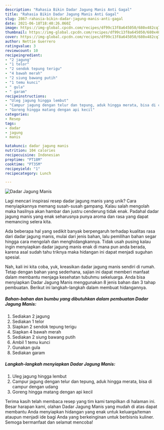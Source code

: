 ```yaml
---
description: "Rahasia Bikin Dadar Jagung Manis Anti Gagal"
title: "Rahasia Bikin Dadar Jagung Manis Anti Gagal"
slug: 2867-rahasia-bikin-dadar-jagung-manis-anti-gagal
date: 2021-06-18T18:40:26.060Z
image: https://img-global.cpcdn.com/recipes/df99c13f8a645050/680x482cq70/dadar-jagung-manis-foto-resep-utama.jpg
thumbnail: https://img-global.cpcdn.com/recipes/df99c13f8a645050/680x482cq70/dadar-jagung-manis-foto-resep-utama.jpg
cover: https://img-global.cpcdn.com/recipes/df99c13f8a645050/680x482cq70/dadar-jagung-manis-foto-resep-utama.jpg
author: Nettie Guerrero
ratingvalue: 3
reviewcount: 10
recipeingredient:
- "2 jagung"
- "1 telor"
- "2 sendok tepung terigu"
- "4 bawah merah"
- "2 siung bawang putih"
- "1 temu kunci"
- " gula"
- " garam"
recipeinstructions:
- "Uleg jagung hingga lembut"
- "Campur jagung dengan telur dan tepung, aduk hingga merata, bisa di campur dengan udang"
- "Goreng hingga matang dengan api kecil"
categories:
- Resep
tags:
- dadar
- jagung
- manis

katakunci: dadar jagung manis 
nutrition: 104 calories
recipecuisine: Indonesian
preptime: "PT18M"
cooktime: "PT35M"
recipeyield: "1"
recipecategory: Lunch

---
```



![Dadar Jagung Manis](https://img-global.cpcdn.com/recipes/df99c13f8a645050/680x482cq70/dadar-jagung-manis-foto-resep-utama.jpg)

Lagi mencari inspirasi resep dadar jagung manis yang unik? Cara menyiapkannya memang susah-susah gampang. Kalau salah mengolah maka hasilnya akan hambar dan justru cenderung tidak enak. Padahal dadar jagung manis yang enak seharusnya punya aroma dan rasa yang dapat memancing selera kita.



Ada beberapa hal yang sedikit banyak berpengaruh terhadap kualitas rasa dari dadar jagung manis, mulai dari jenis bahan, lalu pemilihan bahan segar hingga cara mengolah dan menghidangkannya. Tidak usah pusing kalau ingin menyiapkan dadar jagung manis enak di mana pun anda berada, karena asal sudah tahu triknya maka hidangan ini dapat menjadi suguhan spesial.


Nah, kali ini kita coba, yuk, kreasikan dadar jagung manis sendiri di rumah. Tetap dengan bahan yang sederhana, sajian ini dapat memberi manfaat dalam membantu menjaga kesehatan tubuhmu sekeluarga. Anda bisa menyiapkan Dadar Jagung Manis menggunakan 8 jenis bahan dan 3 tahap pembuatan. Berikut ini langkah-langkah dalam membuat hidangannya.

<!--inarticleads1-->

##### Bahan-bahan dan bumbu yang dibutuhkan dalam pembuatan Dadar Jagung Manis:

1. Sediakan 2 jagung
1. Sediakan 1 telor
1. Siapkan 2 sendok tepung terigu
1. Siapkan 4 bawah merah
1. Sediakan 2 siung bawang putih
1. Ambil 1 temu kunci
1. Gunakan  gula
1. Sediakan  garam




<!--inarticleads2-->

##### Langkah-langkah menyiapkan Dadar Jagung Manis:

1. Uleg jagung hingga lembut
1. Campur jagung dengan telur dan tepung, aduk hingga merata, bisa di campur dengan udang
1. Goreng hingga matang dengan api kecil




Terima kasih telah membaca resep yang tim kami tampilkan di halaman ini. Besar harapan kami, olahan Dadar Jagung Manis yang mudah di atas dapat membantu Anda menyiapkan hidangan yang enak untuk keluarga/teman ataupun menjadi ide bagi Anda yang berkeinginan untuk berbisnis kuliner. Semoga bermanfaat dan selamat mencoba!
